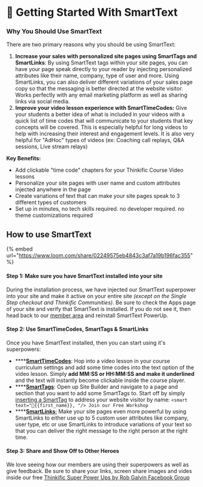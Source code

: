 # 🚀 Getting Started With SmartText

### Why You Should Use SmartText

There are two primary reasons why you should be using SmartText:

1. **Increase your sales with personalized site pages using SmartTags and SmartLinks**: By using SmartText tags within your site pages, you can have your page speak directly to your reader by injecting personalized attributes like their name, company, type of user and more. Using SmartLinks, you can also deliver different variations of your sales page copy so that the messaging is better directed at the website visitor. Works perfectly with any email marketing platform as well as sharing links via social media.
2. **Improve your video lesson experience with SmartTimeCodes:** Give your students a better idea of what is included in your videos with a quick list of time codes that will communicate to your students that key concepts will be covered. This is especially helpful for long videos to help with increasing their interest and engagement levels. It is also very helpful for "AdHoc" types of videos (ex: Coaching call replays, Q\&A sessions, Live stream relays)

**Key Benefits:**

* Add clickable "time code" chapters for your Thinkific Course Video lessons
* Personalize your site pages with user name and custom attributes injected anywhere in the page
* Create variations of text that can make your site pages speak to 3 different types of customers
* Set up in minutes, no tech skills required. no developer required. no theme customizations required

## How to use SmartText

{% embed url="https://www.loom.com/share/02249575eb4843c3af7a19b196fac355" %}

#### Step 1: Make sure you have SmartText installed into your site

During the installation process, we have injected our SmartText superpower into your site and make it active on your entire site _(except on the Single Step checkout and Thinkific Communities)_. Be sure to check the Apps page of your site and verify that SmartText is installed. If you do not see it, then head back to our [member area](https://www.superpowerups.com/enrollments) and reinstall SmartText PowerUp.

#### **Step 2: Use SmartTimeCodes, SmartTags & SmartLinks**

Once you have SmartText installed, then you can start using it's superpowers:

* ****[**SmartTimeCodes**](video-lessons/smarttimecodes.md): Hop into a video lesson in your course curriculum settings and add some time codes into the text option of the video lesson. Simply **add MM:SS or HH:MM:SS and make it underlined** and the text will instantly become clickable inside the course player.&#x20;
* ****[**SmartTags**](site-page-personalization/smarttags/): Open up Site Builder and navigate to a page and section that you want to add some SmartTags to. Start off by simply[ inserting a SmartTag](site-page-personalization/using-smarttext-with-variations.md#simple-insert) to address your website visitor by name: `<smart text="👋{{first_name}}, "/> Join our Free Workshop`&#x20;
* ****[**SmartLinks**:](site-page-personalization/using-smartlinks/) Make your site pages even more powerful by using SmartLinks to either use  up to 5 custom user attributes like company, user type, etc or use SmartLinks to introduce variations of your text so that you can deliver the right message to the right person at the right time.

#### Step 3: Share and Show Off to Other Heroes

We love seeing how our members are using their superpowers as well as give feedback. Be sure to share your links, screen share images and vides inside our free [Thinkific Super Power Ups by Rob Galvin Facebook Group](https://www.facebook.com/groups/superpowerups)

###
